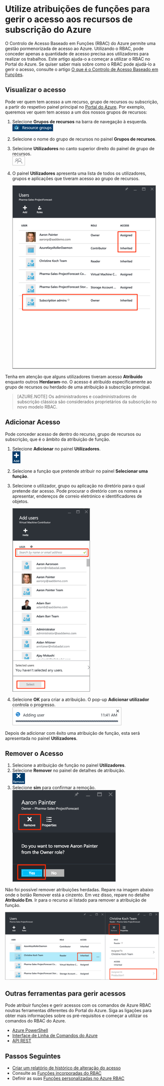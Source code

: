 <properties
    pageTitle="Utilizar o Controlo de Acesso Baseado em Funções no Portal do Azure | Microsoft Azure"
    description="Introdução à gestão de acessos com Controlo de Acesso Baseado em Funções no Portal do Azure. Utilize atribuições de funções para atribuir permissões aos seus recursos."
    services="active-directory"
    documentationCenter=""
    authors="kgremban"
    manager="femila"
    editor=""/>

<tags
    ms.service="active-directory"
    ms.devlang="na"
    ms.topic="get-started-article"
    ms.tgt_pltfrm="na"
    ms.workload="identity"
    ms.date="07/21/2016"
    ms.author="kgremban"/>

# Utilize atribuições de funções para gerir o acesso aos recursos de subscrição do Azure

O Controlo de Acesso Baseado em Funções (RBAC) do Azure permite uma gestão pormenorizada de acesso ao Azure. Utilizando o RBAC, pode conceder apenas a quantidade de acesso precisa aos utilizadores para realizar os trabalhos. Este artigo ajuda-o a começar a utilizar o RBAC no Portal do Azure. Se quiser saber mais sobre como o RBAC pode ajudá-lo a gerir o acesso, consulte o artigo [O que é o Controlo de Acesso Baseado em Funções](role-based-access-control-what-is.md).

## Visualizar o acesso
Pode ver quem tem acesso a um recurso, grupo de recursos ou subscrição, a partir do respetivo painel principal no [Portal do Azure](https://portal.azure.com). Por exemplo, queremos ver quem tem acesso a um dos nossos grupos de recursos:

1. Selecione **Grupos de recursos** na barra de navegação à esquerda.  
    ![Grupos de recursos – ícone](./media/role-based-access-control-configure/resourcegroups_icon.png)
2. Selecione o nome do grupo de recursos no painel **Grupos de recursos**.
3. Selecione **Utilizadores** no canto superior direito do painel de grupo de recursos.  
    ![Utilizadores – ícone](./media/role-based-access-control-configure/users_icon.png)
4. O painel **Utilizadores** apresenta uma lista de todos os utilizadores, grupos e aplicações que tiveram acesso ao grupo de recursos.  

    ![Captura de ecrã Painel de utilizadores – acesso herdado por oposição a atribuído](./media/role-based-access-control-configure/view-access.png)

Tenha em atenção que alguns utilizadores tiveram acesso **Atribuído** enquanto outros **Herdaram**-no. O acesso é atribuído especificamente ao grupo de recursos ou herdado de uma atribuição à subscrição principal.

> [AZURE.NOTE] Os administradores e coadministradores de subscrição clássica são considerados proprietários da subscrição no novo modelo RBAC.


## Adicionar Acesso
Pode conceder acesso de dentro do recurso, grupo de recursos ou subscrição, que é o âmbito da atribuição de função.

1. Selecione **Adicionar** no painel **Utilizadores**.  
    ![Adicionar – Ícone](./media/role-based-access-control-configure/add_icon.png)  
2. Selecione a função que pretende atribuir no painel **Selecionar uma função**.
3. Selecione o utilizador, grupo ou aplicação no diretório para o qual pretende dar acesso. Pode procurar o diretório com os nomes a apresentar, endereços de correio eletrónico e identificadores de objetos.  

    ![Captura de ecrã Painel adicionar utilizadores – pesquisa](./media/role-based-access-control-configure/grant-access2.png)

4. Selecione **OK** para criar a atribuição. O pop-up **Adicionar utilizador** controla o progresso.  
    ![Captura de ecrã – barra de progresso de adicionar utilizador](./media/role-based-access-control-configure/addinguser_popup.png)

Depois de adicionar com êxito uma atribuição de função, esta será apresentada no painel **Utilizadores**.

## Remover o Acesso

1. Selecione a atribuição de função no painel **Utilizadores**.
2. Selecione **Remover** no painel de detalhes de atribuição.  
    ![Remover – ícone](./media/role-based-access-control-configure/remove_icon.png)
3. Selecione **sim** para confirmar a remoção.  
    ![Captura de ecrã Painel de utilizadores – remover de função](./media/role-based-access-control-configure/remove-access1.png)

Não foi possível remover atribuições herdadas. Repare na imagem abaixo onde o botão Remover está a cinzento. Em vez disso, repare no detalhe **Atribuído Em**. Ir para o recurso aí listado para remover a atribuição de função.

![Painel de utilizadores – captura de ecrã do botão de acesso herdado desativa remover](./media/role-based-access-control-configure/remove-access2.png)

## Outras ferramentas para gerir acessos
Pode atribuir funções e gerir acessos com os comandos de Azure RBAC noutras ferramentas diferentes do Portal do Azure.  Siga as ligações para obter mais informações sobre os pré-requisitos e começar a utilizar os comandos do RBAC do Azure.

- [Azure PowerShell](role-based-access-control-manage-access-powershell.md)
- [Interface de Linha de Comandos do Azure](role-based-access-control-manage-access-azure-cli.md)
- [API REST](role-based-access-control-manage-access-rest.md)

## Passos Seguintes
- [Criar um relatório de histórico de alteração do acesso](role-based-access-control-access-change-history-report.md)
- Consulte as [Funções incorporadas do RBAC](role-based-access-built-in-roles.md)
- Definir as suas [Funções personalizadas no Azure RBAC](role-based-access-control-custom-roles.md)



<!--HONumber=Aug16_HO1-->


